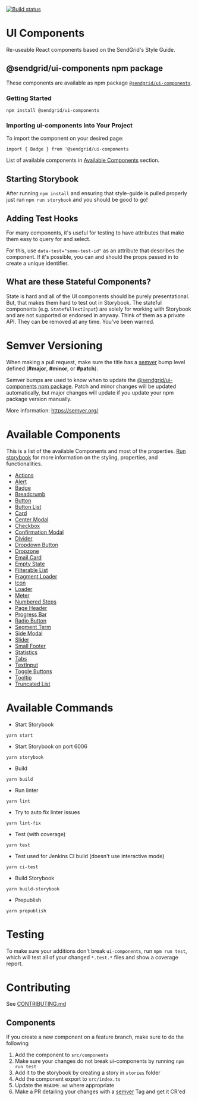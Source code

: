 [![Build status](https://badge.buildkite.com/31ee26b5d97341ef0f9c82a304631b99340fd8e2d2bea38f90.svg)](https://buildkite.com/sendgrid/ui-components)

# UI Components

Re-useable React components based on the SendGrid's Style Guide.

## @sendgrid/ui-components npm package

These components are available as npm package [`@sendgrid/ui-components`](https://www.npmjs.com/package/@sendgrid/ui-components).

### Getting Started
```
npm install @sendgrid/ui-components
```

### Importing ui-components into Your Project

To import the component on your desired page:
```
import { Badge } from '@sendgrid/ui-components
```

List of available components in [Available Components](#available-components) section.

## Starting Storybook

After running `npm install` and ensuring that style-guide is pulled properly just run `npm run storybook` and you should be good to go!

## Adding Test Hooks

For many components, it's useful for testing to have attributes that make them easy to query for and select.

For this, use `data-test="some-test-id"` as an attribute that describes the component. If it's possible, you can and should the props passed in to create a unique identifier.

## What are these Stateful Components?

State is hard and all of the UI components should be purely presentational. But, that makes them hard to test out in Storybook. The stateful components (e.g. `StatefulTextInput`) are solely for working with Storybook and are not supported or endorsed in anyway. Think of them as a private API. They can be removed at any time. You've been warned.

# Semver Versioning

When making a pull request, make sure the title has a [semver](https://semver.org/) bump level defined (**#major**, **#minor**, or **#patch**).

Semver bumps are used to know when to update the [@sendgrid/ui-components npm package](https://www.npmjs.com/package/@sendgrid/ui-components).
Patch and minor changes will be updated automatically, but major changes will update if you update your npm package version manually.

More information: https://semver.org/

# Available Components

This is a list of the available Components and most of the properties. [Run storybook](#starting-storybook) for more information on the styling, properties, and functionalities.

- [Actions](https://github.com/sendgrid/ui-components/blob/master/src/actions.tsx)
- [Alert](https://github.com/sendgrid/ui-components/blob/master/src/alert.tsx)
- [Badge](https://github.com/sendgrid/ui-components/blob/master/src/badge.tsx)
- [Breadcrumb](https://github.com/sendgrid/ui-components/blob/master/src/breadcrumb.tsx)
- [Button](https://github.com/sendgrid/ui-components/blob/master/src/button.tsx)
- [Button List](https://github.com/sendgrid/ui-components/blob/master/src/button-list.tsx)
- [Card](https://github.com/sendgrid/ui-components/blob/master/src/card.tsx)
- [Center Modal](https://github.com/sendgrid/ui-components/blob/master/src/center-modal.tsx)
- [Checkbox](https://github.com/sendgrid/ui-components/blob/master/src/checkbox.tsx)
- [Confirmation Modal](https://github.com/sendgrid/ui-components/blob/master/src/confirmation-modal.tsx)
- [Divider](https://github.com/sendgrid/ui-components/blob/master/src/divider.tsx)
- [Dropdown Button](https://github.com/sendgrid/ui-components/blob/master/src/dropdown-button.tsx)
- [Dropzone](https://github.com/sendgrid/ui-components/blob/master/src/dropzone.tsx)
- [Email Card](https://github.com/sendgrid/ui-components/blob/master/src/email-card.tsx)
- [Empty State](https://github.com/sendgrid/ui-components/blob/master/src/empty-state.tsx)
- [Filterable List](https://github.com/sendgrid/ui-components/blob/master/src/filterable-list.tsx)
- [Fragment Loader](https://github.com/sendgrid/ui-components/blob/master/src/fragment-loader.tsx)
- [Icon](https://github.com/sendgrid/ui-components/blob/master/src/icon.tsx)
- [Loader](https://github.com/sendgrid/ui-components/blob/master/src/loader.tsx)
- [Meter](https://github.com/sendgrid/ui-components/blob/master/src/meter.tsx)
- [Numbered Steps](https://github.com/sendgrid/ui-components/blob/master/src/numbered-steps.tsx)
- [Page Header](https://github.com/sendgrid/ui-components/blob/master/src/page-header.tsx)
- [Progress Bar](https://github.com/sendgrid/ui-components/blob/master/src/progress.tsx)
- [Radio Button](https://github.com/sendgrid/ui-components/blob/master/src/radio.tsx)
- [Segment Term](https://github.com/sendgrid/ui-components/blob/master/src/segment-term.tsx)
- [Side Modal](https://github.com/sendgrid/ui-components/blob/master/src/side-modal.tsx)
- [Slider](https://github.com/sendgrid/ui-components/blob/master/src/slider.tsx)
- [Small Footer](https://github.com/sendgrid/ui-components/blob/master/src/smal-footer.tsx)
- [Statistics](https://github.com/sendgrid/ui-components/blob/master/src/statistics.tsx)
- [Tabs](https://github.com/sendgrid/ui-components/blob/master/src/tabs.tsx)
- [TextInput](https://github.com/sendgrid/ui-components/blob/master/src/text-input.tsx)
- [Toggle Buttons](https://github.com/sendgrid/ui-components/blob/master/src/toggle-buttons.tsx)
- [Tooltip](https://github.com/sendgrid/ui-components/blob/master/src/tooltip.tsx)
- [Truncated List](https://github.com/sendgrid/ui-components/blob/master/src/truncated-list.tsx)

# Available Commands
* Start Storybook
```
yarn start
```
* Start Storybook on port 6006
```
yarn storybook
```
* Build
```
yarn build
```
* Run linter
```
yarn lint
```
* Try to auto fix linter issues
```
yarn lint-fix
```
* Test (with coverage)
```
yarn test
```
* Test used for Jenkins CI build (doesn't use interactive mode)
```
yarn ci-test
```
* Build Storybook
```
yarn build-storybook
```
* Prepublish
```
yarn prepublish
```

# Testing
To make sure your additions don't break `ui-components`, run `npm run test`, which will test all of your changed `*.test.*` files and show a coverage report.

# Contributing
See [CONTRIBUTING.md](https://github.com/sendgrid/ui-components/blob/master/CONTRIBUTING.md)

## Components
If you create a new component on a feature branch, make sure to do the following
1. Add the component to `src/components`
2. Make sure your changes do not break ui-components by running `npm run test`
4. Add it to the storybook by creating a story in `stories` folder
5. Add the component export to `src/index.ts`
6. Update the `README.md` where appropriate
7. Make a PR detailing your changes with a [semver](#semver-versioning) Tag and get it CR'ed
